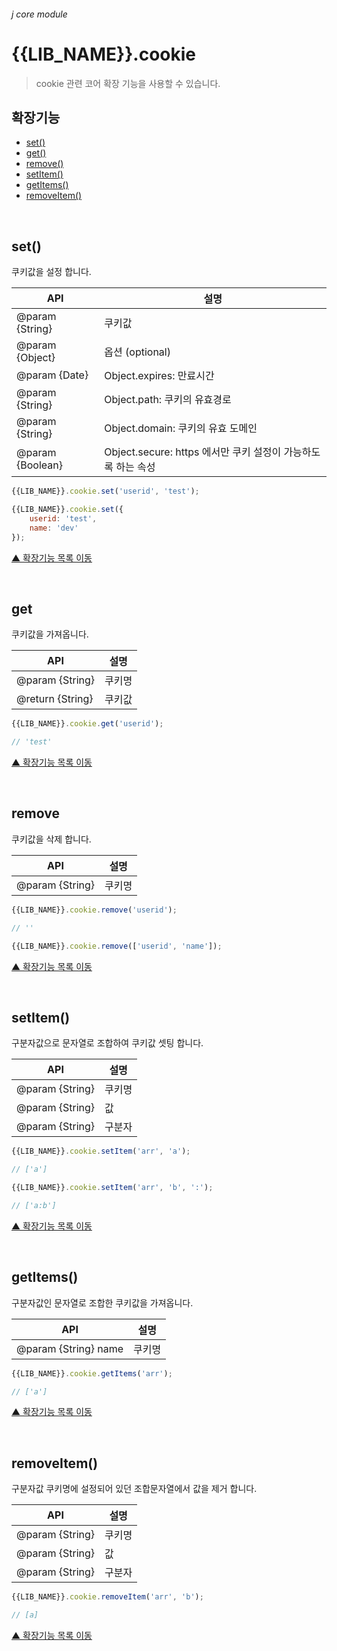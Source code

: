 ###### j core module

# {{LIB_NAME}}.cookie
> cookie 관련 코어 확장 기능을 사용할 수 있습니다.

## 확장기능

- [set()](#set)
- [get()](#get)
- [remove()](#remove)
- [setItem()](#setitem)
- [getItems()](#getitems)
- [removeItem()](#removeitem)

<br>

## set()
쿠키값을 설정 합니다.

API | 설명
--- | ---
@param {String} | 쿠키값
@param {Object} | 옵션 (optional)
@param {Date} | Object.expires: 만료시간
@param {String} | Object.path: 쿠키의 유효경로
@param {String} | Object.domain: 쿠키의 유효 도메인
@param {Boolean} | Object.secure: https 에서만 쿠키 설정이 가능하도록 하는 속성

```js
{{LIB_NAME}}.cookie.set('userid', 'test');
```
```js
{{LIB_NAME}}.cookie.set({
    userid: 'test',
    name: 'dev'
});
```

[▲ 확장기능 목록 이동](#확장기능)

<br>

## get
쿠키값을 가져옵니다.

API | 설명
--- | ---
@param {String} | 쿠키명
@return  {String} | 쿠키값

```js
{{LIB_NAME}}.cookie.get('userid');

// 'test'
```

[▲ 확장기능 목록 이동](#확장기능)

<br>

## remove
쿠키값을 삭제 합니다.

API | 설명
--- | ---
@param {String} | 쿠키명

```js
{{LIB_NAME}}.cookie.remove('userid');

// ''
```
```js
{{LIB_NAME}}.cookie.remove(['userid', 'name']);
```

[▲ 확장기능 목록 이동](#확장기능)

<br>

## setItem()
구분자값으로 문자열로 조합하여 쿠키값 셋팅 합니다.

API | 설명
--- | ---
@param {String} | 쿠키명
@param {String} | 값
@param {String} | 구분자

```js
{{LIB_NAME}}.cookie.setItem('arr', 'a');

// ['a']
```
```js
{{LIB_NAME}}.cookie.setItem('arr', 'b', ':');

// ['a:b']
```

[▲ 확장기능 목록 이동](#확장기능)

<br>

## getItems()
구분자값인 문자열로 조합한 쿠키값을 가져옵니다.

API | 설명
--- | ---
@param {String} name | 쿠키명

```js
{{LIB_NAME}}.cookie.getItems('arr');

// ['a']
```

[▲ 확장기능 목록 이동](#확장기능)

<br>

## removeItem()
구분자값 쿠키명에 설정되어 있던 조합문자열에서 값을 제거 합니다.

API | 설명
--- | ---
@param {String} | 쿠키명
@param {String} | 값
@param {String} | 구분자

```js
{{LIB_NAME}}.cookie.removeItem('arr', 'b');

// [a]
```

[▲ 확장기능 목록 이동](#확장기능)
